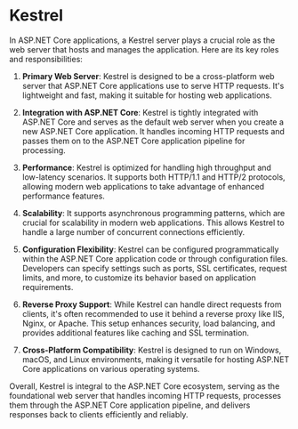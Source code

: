 # Kestrel

In ASP.NET Core applications, a Kestrel server plays a crucial role as the web server that hosts and manages the application. Here are its key roles and responsibilities:

1. **Primary Web Server**: Kestrel is designed to be a cross-platform web server that ASP.NET Core applications use to serve HTTP requests. It's lightweight and fast, making it suitable for hosting web applications.

2. **Integration with ASP.NET Core**: Kestrel is tightly integrated with ASP.NET Core and serves as the default web server when you create a new ASP.NET Core application. It handles incoming HTTP requests and passes them on to the ASP.NET Core application pipeline for processing.

3. **Performance**: Kestrel is optimized for handling high throughput and low-latency scenarios. It supports both HTTP/1.1 and HTTP/2 protocols, allowing modern web applications to take advantage of enhanced performance features.

4. **Scalability**: It supports asynchronous programming patterns, which are crucial for scalability in modern web applications. This allows Kestrel to handle a large number of concurrent connections efficiently.

5. **Configuration Flexibility**: Kestrel can be configured programmatically within the ASP.NET Core application code or through configuration files. Developers can specify settings such as ports, SSL certificates, request limits, and more, to customize its behavior based on application requirements.

6. **Reverse Proxy Support**: While Kestrel can handle direct requests from clients, it's often recommended to use it behind a reverse proxy like IIS, Nginx, or Apache. This setup enhances security, load balancing, and provides additional features like caching and SSL termination.

7. **Cross-Platform Compatibility**: Kestrel is designed to run on Windows, macOS, and Linux environments, making it versatile for hosting ASP.NET Core applications on various operating systems.

Overall, Kestrel is integral to the ASP.NET Core ecosystem, serving as the foundational web server that handles incoming HTTP requests, processes them through the ASP.NET Core application pipeline, and delivers responses back to clients efficiently and reliably.